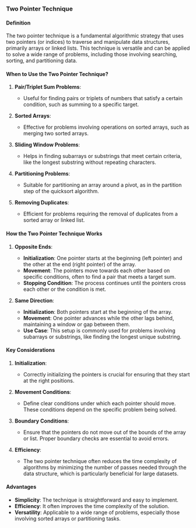 ### Two Pointer Technique

#### Definition

The two pointer technique is a fundamental algorithmic strategy that uses two pointers (or indices) to traverse and manipulate data structures, primarily arrays or linked lists. This technique is versatile and can be applied to solve a wide range of problems, including those involving searching, sorting, and partitioning data.

#### When to Use the Two Pointer Technique?

1. **Pair/Triplet Sum Problems**:
   - Useful for finding pairs or triplets of numbers that satisfy a certain condition, such as summing to a specific target.

2. **Sorted Arrays**:
   - Effective for problems involving operations on sorted arrays, such as merging two sorted arrays.

3. **Sliding Window Problems**:
   - Helps in finding subarrays or substrings that meet certain criteria, like the longest substring without repeating characters.

4. **Partitioning Problems**:
   - Suitable for partitioning an array around a pivot, as in the partition step of the quicksort algorithm.

5. **Removing Duplicates**:
   - Efficient for problems requiring the removal of duplicates from a sorted array or linked list.

#### How the Two Pointer Technique Works

1. **Opposite Ends**:
   - **Initialization**: One pointer starts at the beginning (left pointer) and the other at the end (right pointer) of the array.
   - **Movement**: The pointers move towards each other based on specific conditions, often to find a pair that meets a target sum.
   - **Stopping Condition**: The process continues until the pointers cross each other or the condition is met.

2. **Same Direction**:
   - **Initialization**: Both pointers start at the beginning of the array.
   - **Movement**: One pointer advances while the other lags behind, maintaining a window or gap between them.
   - **Use Case**: This setup is commonly used for problems involving subarrays or substrings, like finding the longest unique substring.

#### Key Considerations

1. **Initialization**:
   - Correctly initializing the pointers is crucial for ensuring that they start at the right positions.

2. **Movement Conditions**:
   - Define clear conditions under which each pointer should move. These conditions depend on the specific problem being solved.

3. **Boundary Conditions**:
   - Ensure that the pointers do not move out of the bounds of the array or list. Proper boundary checks are essential to avoid errors.

4. **Efficiency**:
   - The two pointer technique often reduces the time complexity of algorithms by minimizing the number of passes needed through the data structure, which is particularly beneficial for large datasets.

#### Advantages

- **Simplicity**: The technique is straightforward and easy to implement.
- **Efficiency**: It often improves the time complexity of the solution.
- **Versatility**: Applicable to a wide range of problems, especially those involving sorted arrays or partitioning tasks.
